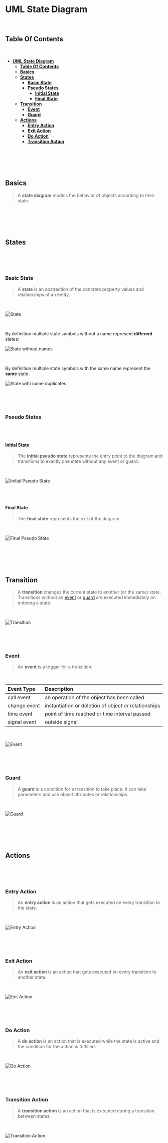 # **UML State Diagram**
<br>

## **Table Of Contents**
<br>

- [**UML State Diagram**](#uml-state-diagram)
  - [**Table Of Contents**](#table-of-contents)
  - [**Basics**](#basics)
  - [**States**](#states)
    - [**Basic State**](#basic-state)
    - [**Pseudo States**](#pseudo-states)
      - [**Initial State**](#initial-state)
      - [**Final State**](#final-state)
  - [**Transition**](#transition)
    - [**Event**](#event)
    - [**Guard**](#guard)
  - [**Actions**](#actions)
    - [**Entry Action**](#entry-action)
    - [**Exit Action**](#exit-action)
    - [**Do Action**](#do-action)
    - [**Transition Action**](#transition-action)

<br>
<br>
<br>
<br>

## **Basics**

> A **state diagram** models the behavior of objects according to their state.

<br>
<br>
<br>
<br>

## **States**
<br>
<br>
<br>

### **Basic State**

> A **state** is an abstraction of the concrete property values and relationships of an entity.

<br>

![State](./pictures/state-diagram/uml_state_diagram_state.svg)

<br>

By definition multiple state symbols without a name represent **different** states:

![State without names](./pictures/state-diagram/uml_state_diagram_unnamed_state.svg)

<br>

By definition multiple state symbols with the same name represent the **same** state:

![State with name duplicates](./pictures/state-diagram/uml_state_diagram_duplicate_state.svg)

<br>
<br>
<br>

### **Pseudo States**
<br>
<br>

#### **Initial State**

> The **initial pseudo state** represents the entry point to the diagram and transitions to exactly one state without any event or guard.

<br>

![Initial Pseudo State](./pictures/state-diagram/uml_state_diagram_initial_pseudo_state.svg)

<br>
<br>

#### **Final State**

> The **final state** represents the exit of the diagram.

<br>

![Final Pseudo State](./pictures/state-diagram/uml_state_diagram_final_pseudo_state.svg)

<br>
<br>
<br>
<br>

## **Transition**

> A **transition** changes the current state to another (or the same) state.  
> Transitions without an [event](#event) or [guard](#guard) are executed immediately on entering a state.

<br>

![Transition](./pictures/state-diagram/uml_state_diagram_transition.svg)

<br>
<br>
<br>

### **Event**

> An **event** is a trigger for a transition.

<br>

|Event Type   |Description                                          |
|:------------|:----------------------------------------------------|
|call event   |an operation of the object has been called           |
|change event |instantiation or deletion of object or relationships |
|time event   |point of time reached or time interval passed        |
|signal event |outside signal                                       |

<br>

![Event](./pictures/state-diagram/uml_state_diagram_event.svg)

<br>
<br>
<br>

### **Guard**

> A **guard** is a condition for a transition to take place. It can take parameters and use object attributes or relationships.

<br>

![Guard](./pictures/state-diagram/uml_state_diagram_guard.svg)

<br>
<br>
<br>
<br>

## **Actions**
<br>
<br>
<br>

### **Entry Action**

> An **entry action** is an action that gets executed on every transition to the state.

<br>

![Entry Action](./pictures/state-diagram/uml_state_diagram_entry_action.svg)

<br>
<br>
<br>

### **Exit Action**

> An **exit action** is an action that gets executed on every transition to another state.

<br>

![Exit Action](./pictures/state-diagram/uml_state_diagram_exit_action.svg)

<br>
<br>
<br>

### **Do Action**

> A **do action** is an action that is executed while the state is active and the condition for the action is fulfilled.

<br>

![Do Action](./pictures/state-diagram/uml_state_diagram_do_action.svg)

<br>
<br>
<br>

### **Transition Action**

> A **transition action** is an action that is executed during a transition between states.

<br>

![Transition Action](./pictures/state-diagram/uml_state_diagram_transition_action.svg)